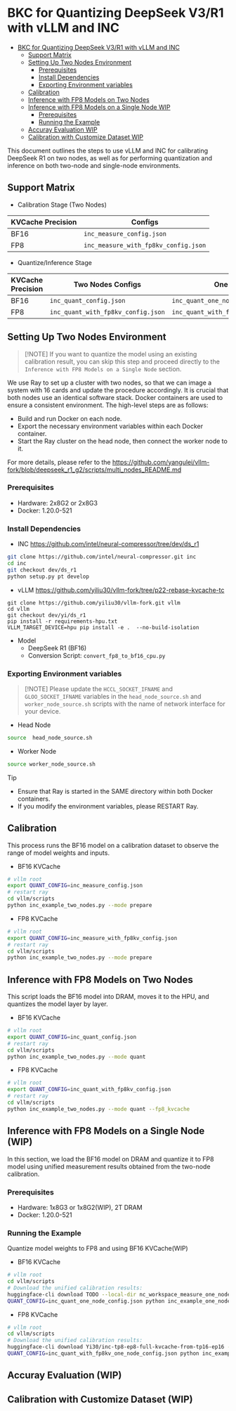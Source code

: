 # BKC for Quantizing DeepSeek V3/R1 with vLLM and INC

<!-- TOC -->

- [BKC for Quantizing DeepSeek V3/R1 with vLLM and INC](#bkc-for-quantizing-deepseek-v3r1-with-vllm-and-inc)
    - [Support Matrix](#support-matrix)
    - [Setting Up Two Nodes Environment](#setting-up-two-nodes-environment)
        - [Prerequisites](#prerequisites)
        - [Install Dependencies](#install-dependencies)
        - [Exporting Environment variables](#exporting-environment-variables)
    - [Calibration](#calibration)
    - [Inference with FP8 Models on Two Nodes](#inference-with-fp8-models-on-two-nodes)
    - [Inference with FP8 Models on a Single Node WIP](#inference-with-fp8-models-on-a-single-node-wip)
        - [Prerequisites](#prerequisites)
        - [Running the Example](#running-the-example)
    - [Accuray Evaluation WIP](#accuray-evaluation-wip)
    - [Calibration with Customize Dataset WIP](#calibration-with-customize-dataset-wip)

<!-- /TOC -->

This document outlines the steps to use vLLM and INC for calibrating DeepSeek R1 on two nodes, as well as for performing quantization and inference on both two-node and single-node environments.

## Support Matrix

- Calibration Stage (Two Nodes)

| KVCache Precision | Configs |
|---|---|
| BF16              | `inc_measure_config.json`         |
| FP8               | `inc_measure_with_fp8kv_config.json`|

- Quantize/Inference Stage

| KVCache Precision | Two Nodes Configs | One Node Configs |
|---|---|---|
| BF16              | `inc_quant_config.json`          | `inc_quant_one_node_config.json`|
| FP8               | `inc_quant_with_fp8kv_config.json`| `inc_quant_with_fp8kv_one_node_config.json`|


## Setting Up Two Nodes Environment
>
> [!NOTE]
> If you want to quantize the model using an existing calibration result, you can skip this step and proceed directly to the `Inference with FP8 Models on a Single Node` section.

We use Ray to set up a cluster with two nodes, so that we can image a system with 16 cards and update the procedure accordingly. It is crucial that both nodes use an identical software stack. Docker containers are used to ensure a consistent environment. The high-level steps are as follows:

- Build and run Docker on each node.
- Export the necessary environment variables within each Docker container.
- Start the Ray cluster on the head node, then connect the worker node to it.

For more details, please refer to the <https://github.com/yangulei/vllm-fork/blob/deepseek_r1_g2/scripts/multi_nodes_README.md>

### Prerequisites

- Hardware: 2x8G2 or 2x8G3
- Docker: 1.20.0-521

### Install Dependencies

- INC https://github.com/intel/neural-compressor/tree/dev/ds_r1

```bash
git clone https://github.com/intel/neural-compressor.git inc
cd inc
git checkout dev/ds_r1
python setup.py pt develop
```

- vLLM https://github.com/yiliu30/vllm-fork/tree/p22-rebase-kvcache-tc

```
git clone https://github.com/yiliu30/vllm-fork.git vllm
cd vllm
git checkout dev/yi/ds_r1
pip install -r requirements-hpu.txt
VLLM_TARGET_DEVICE=hpu pip install -e .  --no-build-isolation
```

- Model
  - DeepSeek R1 (BF16)
  - Conversion Script: `convert_fp8_to_bf16_cpu.py`

### Exporting Environment variables
>
> [!NOTE]
> Please update the `HCCL_SOCKET_IFNAME` and `GLOO_SOCKET_IFNAME` variables in the `head_node_source.sh` and `worker_node_source.sh` scripts with the name of network interface for your device.

- Head Node

```bash
source  head_node_source.sh
```

- Worker Node

```bash
source worker_node_source.sh
```

> [!TIP]
> - Ensure that Ray is started in the SAME directory within both Docker containers.
> - If you modify the environment variables, please RESTART Ray.

## Calibration

This process runs the BF16 model on a calibration dataset to observe the range of model weights and inputs.

- BF16 KVCache

```bash
# vllm root
export QUANT_CONFIG=inc_measure_config.json
# restart ray 
cd vllm/scripts
python inc_example_two_nodes.py --mode prepare
```

- FP8 KVCache
```bash
# vllm root
export QUANT_CONFIG=inc_measure_with_fp8kv_config.json
# restart ray 
cd vllm/scripts
python inc_example_two_nodes.py --mode prepare
```


## Inference with FP8 Models on Two Nodes

This script loads the BF16 model into DRAM, moves it to the HPU, and quantizes the model layer by layer.

- BF16 KVCache
```bash
# vllm root
export QUANT_CONFIG=inc_quant_config.json
# restart ray
cd vllm/scripts
python inc_example_two_nodes.py --mode quant
```

- FP8 KVCache
```bash
# vllm root
export QUANT_CONFIG=inc_quant_with_fp8kv_config.json
# restart ray
cd vllm/scripts
python inc_example_two_nodes.py --mode quant --fp8_kvcache
```

## Inference with FP8 Models on a Single Node (WIP)

In this section, we load the BF16 model on DRAM and quantize it to FP8 model using unified measurement results obtained from the two-node calibration.

### Prerequisites

- Hardware: 1x8G3 or 1x8G2(WIP), 2T DRAM
- Docker: 1.20.0-521

### Running the Example

Quantize model weights to FP8 and using BF16 KVCache(WIP)


- BF16 KVCache
```bash
# vllm root
cd vllm/scripts
# Download the unified calibration results:
huggingface-cli download TODO --local-dir nc_workspace_measure_one_node
QUANT_CONFIG=inc_quant_one_node_config.json python inc_example_one_node.py
```

- FP8 KVCache
```bash
# vllm root
cd vllm/scripts
# Download the unified calibration results:
huggingface-cli download Yi30/inc-tp8-ep8-full-kvcache-from-tp16-ep16 --local-dir nc_workspace_measure_kvache_one_node
QUANT_CONFIG=inc_quant_with_fp8kv_one_node_config.json python inc_example_one_node.py --fp8_kvcache
```

## Accuray Evaluation (WIP)

## Calibration with Customize Dataset (WIP)
